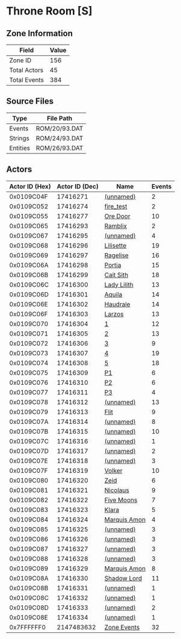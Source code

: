 # Throne Room [S]

## Zone Information

| Field        |   Value |
|--------------|---------|
| Zone ID      |     156 |
| Total Actors |      45 |
| Total Events |     384 |

## Source Files

| Type     | File Path     |
|----------|---------------|
| Events   | ROM/20/93.DAT |
| Strings  | ROM/24/93.DAT |
| Entities | ROM/26/93.DAT |

## Actors

| Actor ID (Hex)   |   Actor ID (Dec) | Name                                               |   Events |
|------------------|------------------|----------------------------------------------------|----------|
| 0x0109C04F       |         17416271 | [(unnamed)](./17416271.md)                         |        2 |
| 0x0109C052       |         17416274 | [fire_test](./17416274%20-%20fire_test.md)         |        2 |
| 0x0109C055       |         17416277 | [Ore Door](./17416277%20-%20Ore%20Door.md)         |       10 |
| 0x0109C065       |         17416293 | [Ramblix](./17416293%20-%20Ramblix.md)             |        2 |
| 0x0109C067       |         17416295 | [(unnamed)](./17416295.md)                         |        4 |
| 0x0109C068       |         17416296 | [Lilisette](./17416296%20-%20Lilisette.md)         |       19 |
| 0x0109C069       |         17416297 | [Ragelise](./17416297%20-%20Ragelise.md)           |       16 |
| 0x0109C06A       |         17416298 | [Portia](./17416298%20-%20Portia.md)               |       15 |
| 0x0109C06B       |         17416299 | [Cait Sith](./17416299%20-%20Cait%20Sith.md)       |       18 |
| 0x0109C06C       |         17416300 | [Lady Lilith](./17416300%20-%20Lady%20Lilith.md)   |       13 |
| 0x0109C06D       |         17416301 | [Aquila](./17416301%20-%20Aquila.md)               |       14 |
| 0x0109C06E       |         17416302 | [Haudrale](./17416302%20-%20Haudrale.md)           |       14 |
| 0x0109C06F       |         17416303 | [Larzos](./17416303%20-%20Larzos.md)               |       13 |
| 0x0109C070       |         17416304 | [1](./17416304%20-%201.md)                         |       12 |
| 0x0109C071       |         17416305 | [2](./17416305%20-%202.md)                         |       13 |
| 0x0109C072       |         17416306 | [3](./17416306%20-%203.md)                         |        9 |
| 0x0109C073       |         17416307 | [4](./17416307%20-%204.md)                         |       19 |
| 0x0109C074       |         17416308 | [5](./17416308%20-%205.md)                         |       18 |
| 0x0109C075       |         17416309 | [P1](./17416309%20-%20P1.md)                       |        6 |
| 0x0109C076       |         17416310 | [P2](./17416310%20-%20P2.md)                       |        6 |
| 0x0109C077       |         17416311 | [P3](./17416311%20-%20P3.md)                       |        4 |
| 0x0109C078       |         17416312 | [(unnamed)](./17416312.md)                         |       13 |
| 0x0109C079       |         17416313 | [Flit](./17416313%20-%20Flit.md)                   |        9 |
| 0x0109C07A       |         17416314 | [(unnamed)](./17416314.md)                         |        8 |
| 0x0109C07B       |         17416315 | [(unnamed)](./17416315.md)                         |       10 |
| 0x0109C07C       |         17416316 | [(unnamed)](./17416316.md)                         |        1 |
| 0x0109C07D       |         17416317 | [(unnamed)](./17416317.md)                         |        2 |
| 0x0109C07E       |         17416318 | [(unnamed)](./17416318.md)                         |        3 |
| 0x0109C07F       |         17416319 | [Volker](./17416319%20-%20Volker.md)               |       10 |
| 0x0109C080       |         17416320 | [Zeid](./17416320%20-%20Zeid.md)                   |        6 |
| 0x0109C081       |         17416321 | [Nicolaus](./17416321%20-%20Nicolaus.md)           |        9 |
| 0x0109C082       |         17416322 | [Five Moons](./17416322%20-%20Five%20Moons.md)     |        7 |
| 0x0109C083       |         17416323 | [Klara](./17416323%20-%20Klara.md)                 |        5 |
| 0x0109C084       |         17416324 | [Marquis Amon](./17416324%20-%20Marquis%20Amon.md) |        4 |
| 0x0109C085       |         17416325 | [(unnamed)](./17416325.md)                         |        3 |
| 0x0109C086       |         17416326 | [(unnamed)](./17416326.md)                         |        3 |
| 0x0109C087       |         17416327 | [(unnamed)](./17416327.md)                         |        3 |
| 0x0109C088       |         17416328 | [(unnamed)](./17416328.md)                         |        3 |
| 0x0109C089       |         17416329 | [Marquis Amon](./17416329%20-%20Marquis%20Amon.md) |        8 |
| 0x0109C08A       |         17416330 | [Shadow Lord](./17416330%20-%20Shadow%20Lord.md)   |       11 |
| 0x0109C08B       |         17416331 | [(unnamed)](./17416331.md)                         |        1 |
| 0x0109C08C       |         17416332 | [(unnamed)](./17416332.md)                         |        1 |
| 0x0109C08D       |         17416333 | [(unnamed)](./17416333.md)                         |        2 |
| 0x0109C08E       |         17416334 | [(unnamed)](./17416334.md)                         |        1 |
| 0x7FFFFFF0       |       2147483632 | [Zone Events](./Zone%20Events.md)                  |       32 |